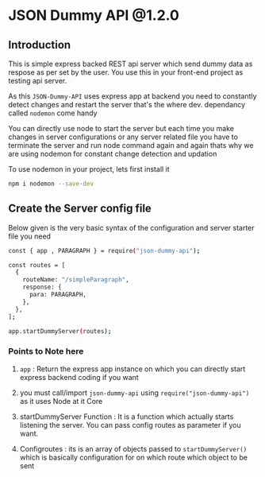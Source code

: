 # JSON Dummy API @1.2.0

## Introduction 

This is simple express backed REST api server which send dummy data as respose as per set by the user. You use this in your front-end project as testing api server.

As this `JSON-Dummy-API` uses express app at backend you need to constantly detect changes and restart the server that's the where dev. dependancy called `nodemon` come handy

You can directly use node to start the server but each time you make changes in server configurations or any server related file you have to terminate the server and run node command again and again thats why we are using nodemon for constant change detection and updation

To use nodemon in your project, lets first install it

```sh
npm i nodemon --save-dev
```

## Create the Server config file

Below given is the very basic syntax of the configuration and server starter file you need

```sh
const { app , PARAGRAPH } = require("json-dummy-api");

const routes = [
  {
    routeName: "/simpleParagraph",
    response: {
      para: PARAGRAPH,
    },
  },
];

app.startDummyServer(routes);
```

### Points to Note here
1. ```app``` : Return the express app instance on which you can directly start express backend coding if you want

2. you must call/import ```json-dummy-api``` using ```require("json-dummy-api")``` as it uses Node at it Core

3. startDummyServer Function : It is a function which actually starts listening the server. You can pass config routes as parameter if you want.

4. Configroutes : its is an array of objects passed to ```startDummyServer()``` which is basically configuration for on which route which object to be sent




